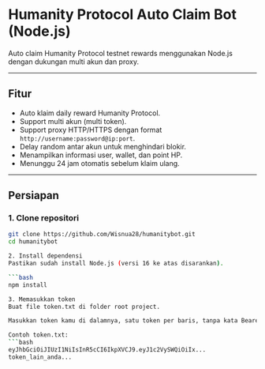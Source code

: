 # Humanity Protocol Auto Claim Bot (Node.js)

Auto claim Humanity Protocol testnet rewards menggunakan Node.js dengan dukungan multi akun dan proxy.

---

## Fitur

- Auto klaim daily reward Humanity Protocol.
- Support multi akun (multi token).
- Support proxy HTTP/HTTPS dengan format `http://username:password@ip:port`.
- Delay random antar akun untuk menghindari blokir.
- Menampilkan informasi user, wallet, dan point HP.
- Menunggu 24 jam otomatis sebelum klaim ulang.

---

## Persiapan

### 1. Clone repositori

```bash
git clone https://github.com/Wisnua28/humanitybot.git
cd humanitybot

2. Install dependensi
Pastikan sudah install Node.js (versi 16 ke atas disarankan).

```bash
npm install

3. Memasukkan token
Buat file token.txt di folder root project.

Masukkan token kamu di dalamnya, satu token per baris, tanpa kata Bearer.

Contoh token.txt: 
```bash
eyJhbGciOiJIUzI1NiIsInR5cCI6IkpXVCJ9.eyJ1c2VySWQiOiIx...
token_lain_anda...


